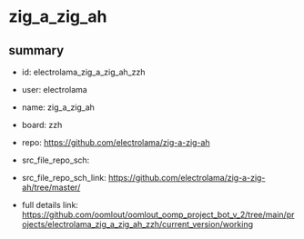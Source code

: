 # zig_a_zig_ah
 
## summary 
* id: electrolama_zig_a_zig_ah_zzh
* user: electrolama
* name: zig_a_zig_ah
* board: zzh
* repo: https://github.com/electrolama/zig-a-zig-ah



* src_file_repo_sch: 
* src_file_repo_sch_link: https://github.com/electrolama/zig-a-zig-ah/tree/master/
* full details link: https://github.com/oomlout/oomlout_oomp_project_bot_v_2/tree/main/projects/electrolama_zig_a_zig_ah_zzh/current_version/working  






